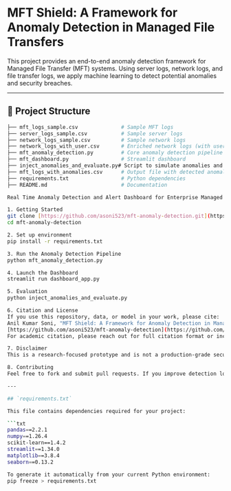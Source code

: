 # MFT Shield: A Framework for Anomaly Detection in Managed File Transfers

This project provides an end-to-end anomaly detection framework for Managed File Transfer (MFT) systems. Using server logs, network logs, and file transfer logs, we apply machine learning to detect potential anomalies and security breaches.

---

## 📂 Project Structure

```bash
├── mft_logs_sample.csv              # Sample MFT logs
├── server_logs_sample.csv           # Sample server logs
├── network_logs_sample.csv          # Sample network logs
├── network_logs_with_user.csv       # Enriched network logs (with user_id and latency)
├── mft_anomaly_detection.py         # Core anomaly detection pipeline
├── mft_dashboard.py                 # Streamlit dashboard
├── inject_anomalies_and_evaluate.py# Script to simulate anomalies and evaluate
├── mft_logs_with_anomalies.csv      # Output file with detected anomalies
├── requirements.txt                 # Python dependencies
├── README.md                        # Documentation

Real Time Anomaly Detection and Alert Dashboard for Enterprise Managed File Transfer Systems

1. Getting Started
git clone [https://github.com/asoni523/mft-anomaly-detection.git](https://github.com/asoni523/MFT_Shield)
cd mft-anomaly-detection

2. Set up environment
pip install -r requirements.txt

3. Run the Anomaly Detection Pipeline
python mft_anomaly_detection.py

4. Launch the Dashboard
streamlit run dashboard_app.py

5. Evaluation
python inject_anomalies_and_evaluate.py

6. Citation and License
If you use this repository, data, or model in your work, please cite:
Anil Kumar Soni, "MFT Shield: A Framework for Anomaly Detection in Managed File Transfers Using Machine Learning with Network, Server, and File Transfer Logs", GitHub, 2025.
[https://github.com/asoni523/mft-anomaly-detection](https://github.com/asoni523/MFT_Shield)
For academic citation, please reach out for full citation format or inclusion in upcoming publications.

7. Disclaimer
This is a research-focused prototype and is not a production-grade security solution. Use and adapt at your own risk.

8. Contributing
Feel free to fork and submit pull requests. If you improve detection logic, add visualization, or port this to real-time monitoring — contributions are welcome!

---

## `requirements.txt`

This file contains dependencies required for your project:

```txt
pandas==2.2.1
numpy==1.26.4
scikit-learn==1.4.2
streamlit==1.34.0
matplotlib==3.8.4
seaborn==0.13.2

To generate it automatically from your current Python environment:
pip freeze > requirements.txt


